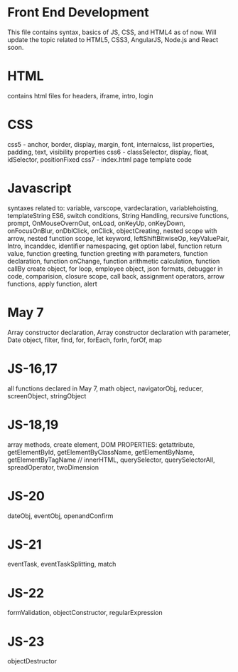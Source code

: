 # Front End Development
 This file contains syntax, basics of JS, CSS, and HTML4 as of now.
 Will update the topic related to HTML5, CSS3, AngularJS, Node.js and React soon.

# HTML
contains html files for headers, iframe, intro, login
# CSS 
css5 - anchor, border, display, margin, font, internalcss, list properties, padding, text, visibility properties
css6 - classSelector, display, float, idSelector, positionFixed
css7 - index.html page template code

# Javascript
syntaxes related to:
variable, varscope, vardeclaration, variablehoisting, 
templateString ES6,
switch conditions,
String Handling,
recursive functions,
prompt,
OnMouseOvernOut,
onLoad,
onKeyUp,
onKeyDown,
onFocusOnBlur,
onDblClick,
onClick,
objectCreating,
nested scope with arrow,
nested function scope,
let keyword,
leftShiftBitwiseOp,
keyValuePair,
Intro,
incanddec,
identifier namespacing,
get option label,
function return value,
function greeting,
function greeting with parameters,
function declaration,
function onChange,
function arithmetic calculation,
function callBy create object,
for loop,
employee object,
json formats,
debugger in code,
comparision,
closure scope,
call back,
assignment operators,
arrow functions,
apply function,
alert

# May 7
Array constructor declaration,
Array constructor declaration with parameter,
Date object,
filter,
find,
for,
forEach,
forIn,
forOf,
map

# JS-16,17
all functions declared in May 7,
math object,
navigatorObj,
reducer,
screenObject,
stringObject

# JS-18,19
array methods,
create element,
DOM PROPERTIES:
   getattribute,
   getElementById,
   getElementByClassName,
   getElementByName,
   getElementByTagName //
innerHTML,
querySelector,
querySelectorAll,
spreadOperator,
twoDimension

# JS-20
dateObj,
eventObj,
openandConfirm

# JS-21
eventTask,
eventTaskSplitting,
match

# JS-22
formValidation,
objectConstructor,
regularExpression

# JS-23
objectDestructor
